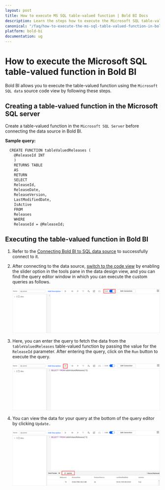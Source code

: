 ```yaml
---
layout: post
title: How to execute MS SQL table-valued function | Bold BI Docs
description: Learn the steps how to execute the Microsoft SQL table-valued function in Bold BI with MS SQL data source in embedded mode of Web designer.
canonical: "/faq/how-to-execute-the-ms-sql-table-valued-function-in-bold-bi/"
platform: bold-bi
documentation: ug
---
```


# How to execute the Microsoft SQL table-valued function in Bold BI

Bold BI allows you to execute the table-valued function using the `Microsoft SQL data` source code view by following these steps.

## Creating a table-valued function in the Microsoft SQL server

Create a table-valued function in the `Microsoft SQL Server` before connecting the data source in Bold BI. 

**Sample query:**

      CREATE FUNCTION tableValuedReleases (
        @ReleaseId INT
        )
        RETURNS TABLE
        AS
        RETURN
        SELECT
        ReleaseId,
        ReleaseDate,
        ReleaseVersion,
        LastModifiedDate,
        IsActive
        FROM
        Releases
        WHERE
        ReleaseId = @ReleaseId;

## Executing the table-valued function in Bold BI

1.	Refer to the [Connecting Bold BI to SQL data source](/working-with-data-sources/data-connectors/sql-data-source/#connecting-bold-bi-to-microsoft-sql-server-data-source) to successfully connect to it.

2.	After connecting to the data source, [switch to the code view](/working-with-data-sources/data-connectors/sql-data-source/#switch-to-code-view) by enabling the slider option in the tools pane in the data design view, and you can find the query editor window in which you can execute the custom queries as follows.

	![Code view mode](/static/assets/faq/images/tablevalued-code-view.png#max-width=100%)
	
3.	Here, you can enter the query to fetch the data from the `tableValuedReleases` table-valued function by passing the value for the `ReleaseId` parameter. After entering the query, click on the `Run` button to execute the query.

	![Alter query](/static/assets/faq/images/table-valued-query.png#max-width=100%)
	
4.	You can view the data for your query at the bottom of the query editor by clicking `Update.`
    
	![Preview data](/static/assets/faq/images/table-valued-data.png#max-width=100%)
	